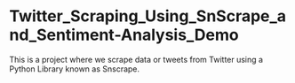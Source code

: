 # Twitter_Scraping_Using_SnScrape_and_Sentiment-Analysis_Demo
This is a project where we scrape data or tweets from Twitter using a Python Library known as Snscrape.
